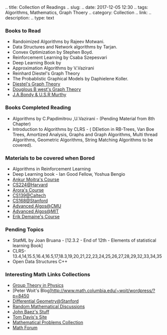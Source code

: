 
.. title: Collection of Readings
.. slug: 
.. date: 2017-12-05 12:30
.. tags: Algorithms, Mathematics, Graph Thoery 
.. category: Collection
.. link: 
.. description: 
.. type: text

### Books to Read

* Randoimized Algorithms by Rajeev Motwani.
* Data Structures and Network algorithms by Tarjan.
* Convex Optimization by Stephen Boyd.
* Reinforcement Learning by Csaba Szepesvari
* Deep Learning Book by 
* Approximation Algorithms by V.Vazirani
* Reinhard Diestel's Graph Theory
* The Probablistic Graphical Models by Daphielene Koller.
* [Diestel's Graph Theory](http://www.esi2.us.es/~mbilbao/pdffiles/DiestelGT.pdf)
* [Douglous B west's Graph Theory](http://home.ku.edu.tr/mudogan/public_html/Introduction%20to%20Graph%20Theory%202E%20-%20West.pdf)
* [J.A.Bondy & U.S.R Murthy](https://www.iro.umontreal.ca/~hahn/IFT3545/GTWA.pdf)
<!-- TEASER_END -->

### Books Completed Reading

* Algorithms by C.Papdimitrou ,U.Vazirani - (Pending Material from 8th Chapter) 
* Introduction to Algorithms by CLRS - ( DEletion in RB-Trees, Van Boe Trees, Amortized Analysis, Graphs and Graph Algorithms, Multi thread Algorithms, Geometric Algorithms, String Matching Algorithms to be covered). 

### Materials to be covered when Bored

* Algorithms in Reinforcement Learning
* Deep Learning book - Ian Good Fellow, Yoshua Bengio
* [Ankur Moitra's Course](http://people.csail.mit.edu/moitra/854.html)
* [CS224@Harvard](http://people.seas.harvard.edu/~minilek/cs224/fall14/lec.html)
* [Arora's Course](http://www.cs.princeton.edu/courses/archive/fall15/cos521/)
* [CS139@Caltech](http://courses.cms.caltech.edu/cs139/)
* [CS168@Stanford](http://web.stanford.edu/class/cs168/index.html)
* [Advanced Algos@CMU](http://www.cs.cmu.edu/afs/cs.cmu.edu/academic/class/15859-f11/www/)
* [Advanced Algos@MIT](https://ocw.mit.edu/courses/electrical-engineering-and-computer-science/6-854j-advanced-algorithms-fall-2008/)
* [Erik Demaine's Course](http://courses.csail.mit.edu/6.851/fall17/)

### Pending Topics

* StatML by Joan Bruana - [12.3.2 - End of 12th - Elements of statistical learning Book]
* CLRS- 13.4,14,15.5,16.4,16.5,17,18.3,19,20,21,22,23,24,25,26,27,28,29,32,33,34,35
* Open Data Structures C++ 
 

### Interesting Math Links Collections

* [Group Theory in Physics](http://personalpages.to.infn.it/~billo/)
* [Peter Woit's Blog]http://www.math.columbia.edu/~woit/wordpress/?p=8450
* [Differential Geometry@Stanford](http://math.stanford.edu/~conrad/diffgeomPage/handouts.html)
* [Random Mathematical Discussions](https://www.dpmms.cam.ac.uk/~wtg10/mathsindex.html)
* [John Baez's Stuff](http://www.math.ucr.edu/home/baez/README.html)
* [Tom Davis's Site](http://www.geometer.org/mathcircles/)
* [Mathematical Problems Collection](http://artofproblemsolving.com/wiki/index.php?title=Resources_for_mathematics_competitions#Free)
* [Math Forum](http://mathforum.org/)


